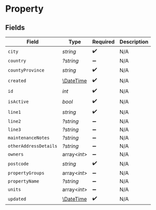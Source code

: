 # Property


## Fields

| Field                                                         | Type                                                          | Required                                                      | Description                                                   |
| ------------------------------------------------------------- | ------------------------------------------------------------- | ------------------------------------------------------------- | ------------------------------------------------------------- |
| `city`                                                        | *string*                                                      | :heavy_check_mark:                                            | N/A                                                           |
| `country`                                                     | *?string*                                                     | :heavy_minus_sign:                                            | N/A                                                           |
| `countyProvince`                                              | *string*                                                      | :heavy_check_mark:                                            | N/A                                                           |
| `created`                                                     | [\DateTime](https://www.php.net/manual/en/class.datetime.php) | :heavy_check_mark:                                            | N/A                                                           |
| `id`                                                          | *int*                                                         | :heavy_check_mark:                                            | N/A                                                           |
| `isActive`                                                    | *bool*                                                        | :heavy_check_mark:                                            | N/A                                                           |
| `line1`                                                       | *string*                                                      | :heavy_check_mark:                                            | N/A                                                           |
| `line2`                                                       | *?string*                                                     | :heavy_minus_sign:                                            | N/A                                                           |
| `line3`                                                       | *?string*                                                     | :heavy_minus_sign:                                            | N/A                                                           |
| `maintenanceNotes`                                            | *?string*                                                     | :heavy_minus_sign:                                            | N/A                                                           |
| `otherAddressDetails`                                         | *?string*                                                     | :heavy_minus_sign:                                            | N/A                                                           |
| `owners`                                                      | array<*int*>                                                  | :heavy_minus_sign:                                            | N/A                                                           |
| `postcode`                                                    | *string*                                                      | :heavy_check_mark:                                            | N/A                                                           |
| `propertyGroups`                                              | array<*int*>                                                  | :heavy_minus_sign:                                            | N/A                                                           |
| `propertyName`                                                | *?string*                                                     | :heavy_minus_sign:                                            | N/A                                                           |
| `units`                                                       | array<*int*>                                                  | :heavy_minus_sign:                                            | N/A                                                           |
| `updated`                                                     | [\DateTime](https://www.php.net/manual/en/class.datetime.php) | :heavy_check_mark:                                            | N/A                                                           |